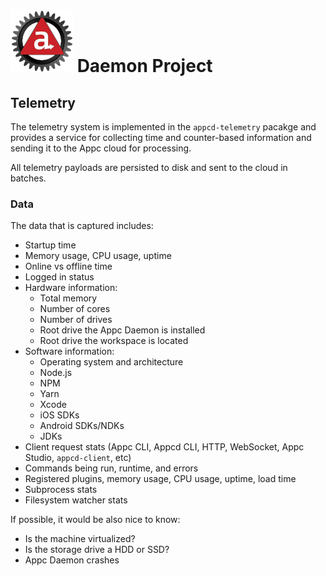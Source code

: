# ![Appc Daemon logo](../../images/appc-daemon.png) Daemon Project

## Telemetry

The telemetry system is implemented in the `appcd-telemetry` pacakge and provides a service for
collecting time and counter-based information and sending it to the Appc cloud for processing.

All telemetry payloads are persisted to disk and sent to the cloud in batches.

### Data

The data that is captured includes:

* Startup time
* Memory usage, CPU usage, uptime
* Online vs offline time
* Logged in status
* Hardware information:
	* Total memory
	* Number of cores
	* Number of drives
	* Root drive the Appc Daemon is installed
	* Root drive the workspace is located
* Software information:
	* Operating system and architecture
	* Node.js
	* NPM
	* Yarn
	* Xcode
	* iOS SDKs
	* Android SDKs/NDKs
	* JDKs
* Client request stats (Appc CLI, Appcd CLI, HTTP, WebSocket, Appc Studio, `appcd-client`, etc)
* Commands being run, runtime, and errors
* Registered plugins, memory usage, CPU usage, uptime, load time
* Subprocess stats
* Filesystem watcher stats

If possible, it would be also nice to know:

* Is the machine virtualized?
* Is the storage drive a HDD or SSD?
* Appc Daemon crashes
